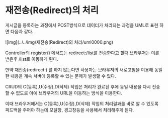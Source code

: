# 재전송(Redirect)의 처리

게시글을 등록하는 과정에서 POST방식으로 데이터가 처리되는 과정을 UML로 표현 하면 다음과 같다.

![img](../../img/재전송(Redirect)의 처리/uml0000.png)

Controller의 register() 메서드는 redirect:/list를 전송한다고 할때 브라우저는 이를 받은후 /list로 이동하게 된다.

만약 재전송(redirect:) 를 하지 않는다면 사용자는 브라우저의 새로고침을 이용해 동일한 내용을 계속 서버에 등록할 수 있는 문제가 발생할 수 있다.

CRUD의 C(등록),U(수정),D(삭제) 작업은 처리가 완료된 후에 동일 내용을 다시 전송할 수 없도로 아예 브라우저의 URL을 이동하는 방식을 이용한다.

이때 브라우저에서는 C(등록),U(수정),D(삭제) 작업의 처리결과를 바로 알 수 있도록 피드백을 주어야 하는데 모달창, 경고창등을 사용해서 처리해주게 된다.

